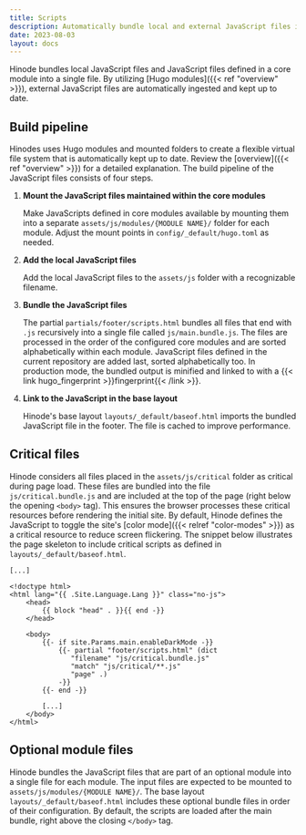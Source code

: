 ```yaml
---
title: Scripts
description: Automatically bundle local and external JavaScript files into a single file.
date: 2023-08-03
layout: docs
---
```


Hinode bundles local JavaScript files and JavaScript files defined in a core module into a single file. By utilizing [Hugo modules]({{< ref "overview" >}}), external JavaScript files are automatically ingested and kept up to date.

## Build pipeline

Hinodes uses Hugo modules and mounted folders to create a flexible virtual file system that is automatically kept up to date. Review the [overview]({{< ref "overview" >}}) for a detailed explanation. The build pipeline of the JavaScript files consists of four steps.

1. **Mount the JavaScript files maintained within the core modules**

   Make JavaScripts defined in core modules available by mounting them into a separate `assets/js/modules/{MODULE NAME}/` folder for each module. Adjust the mount points in `config/_default/hugo.toml` as needed.

2. **Add the local JavaScript files**

   Add the local JavaScript files to the `assets/js` folder with a recognizable filename.

3. **Bundle the JavaScript files**

   The partial `partials/footer/scripts.html` bundles all files that end with `.js` recursively into a single file called `js/main.bundle.js`. The files are processed in the order of the configured core modules and are sorted alphabetically within each module. JavaScript files defined in the current repository are added last, sorted alphabetically too. In production mode, the bundled output is minified and linked to with a {{< link hugo_fingerprint >}}fingerprint{{< /link >}}.

4. **Link to the JavaScript in the base layout**

   Hinode's base layout `layouts/_default/baseof.html` imports the bundled JavaScript file in the footer. The file is cached to improve performance.

## Critical files

Hinode considers all files placed in the `assets/js/critical` folder as critical during page load. These files are bundled into the file `js/critical.bundle.js` and are included at the top of the page (right below the opening `<body>` tag). This ensures the browser processes these critical resources before rendering the initial site. By default, Hinode defines the JavaScript to toggle the site's [color mode]({{< relref "color-modes" >}}) as a critical resource to reduce screen flickering. The snippet below illustrates the page skeleton to include critical scripts as defined in `layouts/_default/baseof.html`.

```go-html-template
[...]

<!doctype html>
<html lang="{{ .Site.Language.Lang }}" class="no-js">
    <head>
        {{ block "head" . }}{{ end -}}
    </head>

    <body>
        {{- if site.Params.main.enableDarkMode -}}
            {{- partial "footer/scripts.html" (dict 
               "filename" "js/critical.bundle.js" 
               "match" "js/critical/**.js" 
               "page" .) 
            -}}
        {{- end -}}

        [...]
    </body>
</html>
```

## Optional module files

Hinode bundles the JavaScript files that are part of an optional module into a single file for each module. The input files are expected to be mounted to `assets/js/modules/{MODULE NAME}/`. The base layout `layouts/_default/baseof.html` includes these optional bundle files in order of their configuration. By default, the scripts are loaded after the main bundle,  right above the closing `</body>` tag.
